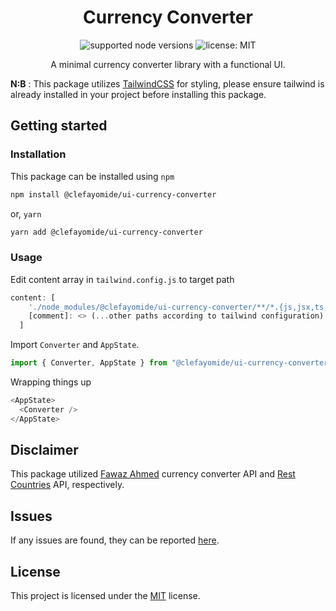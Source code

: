 <div align="center">
<h1>Currency Converter</h1>

![supported node versions](https://img.shields.io/badge/node%20v-16.x%20%7C%2017.x%20%7C%2018.x-blue)
![license: MIT](https://img.shields.io/npm/l/react.svg)

<p>A minimal currency converter library with a functional UI.</p>
</div>

**N:B** : This package utilizes [TailwindCSS](https://tailwindcss.com/) for styling, please ensure tailwind is already installed in your project before installing this package.

## Getting started

### Installation

This package can be installed using `npm`

```bash
npm install @clefayomide/ui-currency-converter
```

or, `yarn`

```bash
yarn add @clefayomide/ui-currency-converter
```

### Usage

Edit content array in `tailwind.config.js` to target path

```javascript
content: [
    './node_modules/@clefayomide/ui-currency-converter/**/*.{js,jsx,ts,tsx}'
    [comment]: <> (...other paths according to tailwind configuration)
  ]
```

Import `Converter` and `AppState`.

```javascript
import { Converter, AppState } from "@clefayomide/ui-currency-converter";
```

Wrapping things up

```javascript
<AppState>
  <Converter />
</AppState>
```

## Disclaimer

This package utilized [Fawaz Ahmed](https://github.com/fawazahmed0/currency-api#readme) currency converter API and [Rest Countries](https://restcountries.com/v3.1/all) API, respectively.

## Issues

If any issues are found, they can be reported [here](https://github.com/clefayomide/ui-currency-converter-library/issues).

## License

This project is licensed under the [MIT](LICENSE) license.


